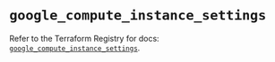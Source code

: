 # `google_compute_instance_settings`

Refer to the Terraform Registry for docs: [`google_compute_instance_settings`](https://registry.terraform.io/providers/hashicorp/google/6.16.0/docs/resources/compute_instance_settings).
